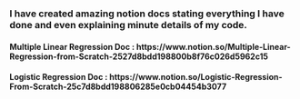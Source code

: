 <h3>I have created amazing notion docs stating everything I have done and even explaining minute details of my code.</h3>
<h4>Multiple Linear Regression Doc : https://www.notion.so/Multiple-Linear-Regression-from-Scratch-2527d8bdd198800b8f76c026d5962c15</h4>
<h4>Logistic Regression Doc : https://www.notion.so/Logistic-Regression-From-Scratch-25c7d8bdd198806285e0cb04454b3077</h4>
